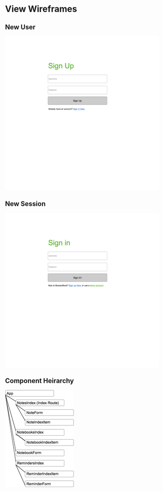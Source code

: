 # View Wireframes

## New User
![new-user]

## New Session
![new-session]

## Component Heirarchy
![component-heirarchy]

[new-user]: ./wireframes/new_user.png
[new-session]: ./wireframes/new_session.png
[component-heirarchy]: ./wireframes/component_heirarchy.png
